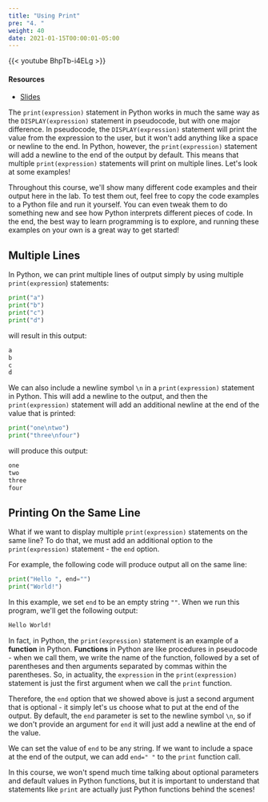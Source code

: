 ```yaml
---
title: "Using Print"
pre: "4. "
weight: 40
date: 2021-01-15T00:00:01-05:00
---
```


{{< youtube BhpTb-i4ELg >}}

#### Resources

* <a href="slides" target="_blank">Slides</a>

The `print(expression)` statement in Python works in much the same way as the `DISPLAY(expression)` statement in pseudocode, but with one major difference. In pseudocode, the `DISPLAY(expression)` statement will print the value from the expression to the user, but it won't add anything like a space or newline to the end. In Python, however, the `print(expression)` statement will add a newline to the end of the output by default. This means that multiple `print(expression)` statements will print on multiple lines. Let's look at some examples!

Throughout this course, we'll show many different code examples and their output here in the lab. To test them out, feel free to copy the code examples to a Python file and run it yourself. You can even tweak them to do something new and see how Python interprets different pieces of code. In the end, the best way to learn programming is to explore, and running these examples on your own is a great way to get started!

## Multiple Lines

In Python, we can print multiple lines of output simply by using multiple `print(expression`) statements:

```python
print("a")
print("b")
print("c")
print("d")
```

will result in this output:

```tex
a
b
c
d
```

We can also include a newline symbol `\n` in a `print(expression)` statement in Python. This will add a newline to the output, and then the `print(expression)` statement will add an additional newline at the end of the value that is printed:

```python
print("one\ntwo")
print("three\nfour")
```

will produce this output:

```tex
one
two
three
four
```

## Printing On the Same Line

What if we want to display multiple `print(expression)` statements on the same line? To do that, we must add an additional option to the `print(expression)` statement - the `end` option. 

For example, the following code will produce output all on the same line:

```python
print("Hello ", end="")
print("World!")
```

In this example, we set `end` to be an empty string `""`. When we run this program, we'll get the following output:

```tex
Hello World!
```

In fact, in Python, the `print(expression)` statement is an example of a **function** in Python. **Functions** in Python are like procedures in pseudocode - when we call them, we write the name of the function, followed by a set of parentheses and then arguments separated by commas within the parentheses. So, in actuality, the `expression` in the `print(expression)` statement is just the first argument when we call the `print` function. 

Therefore, the `end` option that we showed above is just a second argument that is optional - it simply let's us choose what to put at the end of the output. By default, the `end` parameter is set to the newline symbol `\n`, so if we don't provide an argument for `end` it will just add a newline at the end of the value.

We can set the value of `end` to be any string. If we want to include a space at the end of the output, we can add `end=" "` to the `print` function call. 

In this course, we won't spend much time talking about optional parameters and default values in Python functions, but it is important to understand that statements like `print` are actually just Python functions behind the scenes!